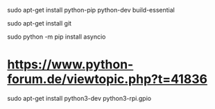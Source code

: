 sudo apt-get install python-pip python-dev build-essential

sudo apt-get install git


sudo python -m pip install asyncio
#
# https://www.python-forum.de/viewtopic.php?t=41836
sudo apt-get install python3-dev python3-rpi.gpio


